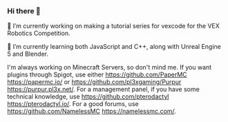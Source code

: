 ### Hi there 👋

🔭 I’m currently working on making a tutorial series for vexcode for the VEX Robotics Competition.

🌱 I’m currently learning both JavaScript and C++, along with Unreal Engine 5 and Blender.

I'm always working on Minecraft Servers, so don't mind me. If you want plugins through Spigot, use either https://github.com/PaperMC https://papermc.io/ or https://github.com/pl3xgaming/Purpur https://purpur.pl3x.net/. For a management panel, if you have some technical knowledge, use https://github.com/pterodactyl https://pterodactyl.io/. For a good forums, use https://github.com/NamelessMC https://namelessmc.com/.

<!--
**Dragonaere/Dragonaere** is a ✨ _special_ ✨ repository because its `README.md` (this file) appears on your GitHub profile.

Here are some ideas to get you started:

- 🌱 I’m currently learning ...
- 👯 I’m looking to collaborate on ...
- 🤔 I’m looking for help with ...
- 💬 Ask me about ...
- 📫 How to reach me: ...
- 😄 Pronouns: ...
- ⚡ Fun fact: ...
-->
